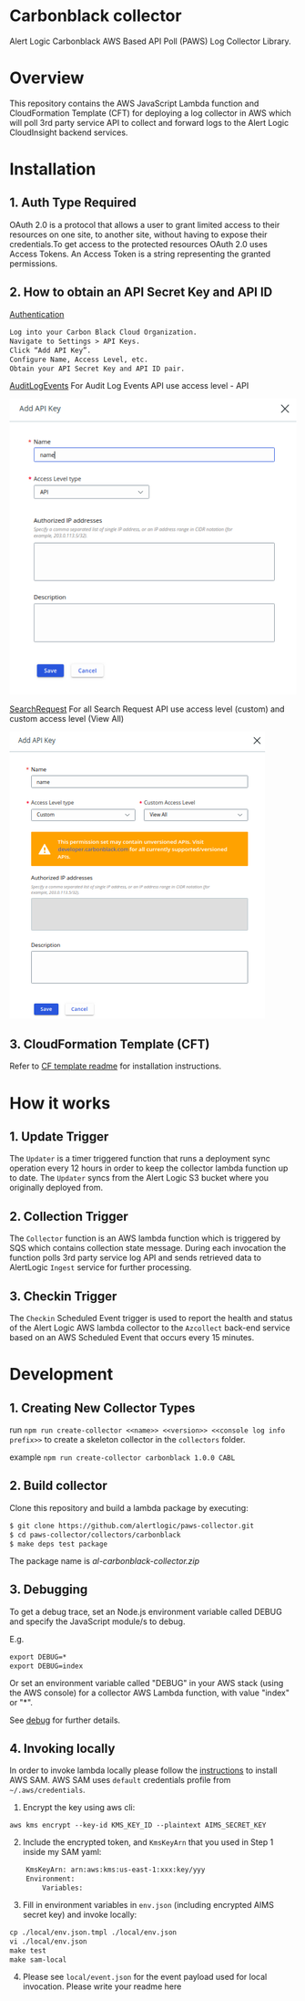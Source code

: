 # Carbonblack collector
Alert Logic Carbonblack AWS Based API Poll (PAWS) Log Collector Library.

# Overview
This repository contains the AWS JavaScript Lambda function and CloudFormation 
Template (CFT) for deploying a log collector in AWS which will poll 3rd party service API to collect and 
forward logs to the Alert Logic CloudInsight backend services.

# Installation

## 1. Auth Type Required

OAuth 2.0 is a protocol that allows a user to grant limited access to their resources on one site, to another site, without having to expose their credentials.To get access to the protected resources OAuth 2.0 uses Access Tokens. An Access Token is a string representing the granted permissions.

## 2. How to obtain an API Secret Key and API ID

[Authentication](https://developer.carbonblack.com/reference/carbon-black-cloud/authentication/)

```
Log into your Carbon Black Cloud Organization.
Navigate to Settings > API Keys.
Click “Add API Key”.
Configure Name, Access Level, etc.
Obtain your API Secret Key and API ID pair.
```

[AuditLogEvents](https://developer.carbonblack.com/reference/carbon-black-cloud/cb-defense/latest/rest-api/)
For Audit Log Events API use access level - API

![ScreenShot](./docs/carbonblack_credentials_api.png)

[SearchRequest](https://developer.carbonblack.com/reference/carbon-black-cloud/platform/latest/alerts-api/)
For all Search Request API use access level (custom) and custom access level (View All)

![ScreenShot](./docs/carbonblack_credentials_custom.png)

## 3. CloudFormation Template (CFT)

Refer to [CF template readme](./cfn/README.md) for installation instructions.

# How it works

## 1. Update Trigger

The `Updater` is a timer triggered function that runs a deployment sync operation 
every 12 hours in order to keep the collector lambda function up to date.
The `Updater` syncs from the Alert Logic S3 bucket where you originally deployed from.

## 2. Collection Trigger

The `Collector` function is an AWS lambda function which is triggered by SQS which contains collection state message.
During each invocation the function polls 3rd party service log API and sends retrieved data to 
AlertLogic `Ingest` service for further processing.

## 3. Checkin Trigger

The `Checkin` Scheduled Event trigger is used to report the health and status of 
the Alert Logic AWS lambda collector to the `Azcollect` back-end service based on 
an AWS Scheduled Event that occurs every 15 minutes.


# Development

## 1. Creating New Collector Types
run `npm run create-collector <<name>> <<version>> <<console log info prefix>>` to create a skeleton collector in the `collectors` folder.

example `npm run create-collector carbonblack 1.0.0 CABL`

## 2. Build collector
Clone this repository and build a lambda package by executing:
```
$ git clone https://github.com/alertlogic/paws-collector.git
$ cd paws-collector/collectors/carbonblack
$ make deps test package
```

The package name is *al-carbonblack-collector.zip*

## 3. Debugging

To get a debug trace, set an Node.js environment variable called DEBUG and
specify the JavaScript module/s to debug.

E.g.

```
export DEBUG=*
export DEBUG=index
```

Or set an environment variable called "DEBUG" in your AWS stack (using the AWS 
console) for a collector AWS Lambda function, with value "index" or "\*".

See [debug](https://www.npmjs.com/package/debug) for further details.


## 4. Invoking locally

In order to invoke lambda locally please follow the [instructions](https://docs.aws.amazon.com/lambda/latest/dg/sam-cli-requirements.html) to install AWS SAM.
AWS SAM uses `default` credentials profile from `~/.aws/credentials`.

  1. Encrypt the key using aws cli:
```
aws kms encrypt --key-id KMS_KEY_ID --plaintext AIMS_SECRET_KEY
```
  2. Include the encrypted token, and `KmsKeyArn` that you used in Step 1 inside my SAM yaml:
```
    KmsKeyArn: arn:aws:kms:us-east-1:xxx:key/yyy
    Environment:
        Variables:
```
  3. Fill in environment variables in `env.json` (including encrypted AIMS secret key) and invoke locally:

```
cp ./local/env.json.tmpl ./local/env.json
vi ./local/env.json
make test
make sam-local
```
  4. Please see `local/event.json` for the event payload used for local invocation.
Please write your readme here

